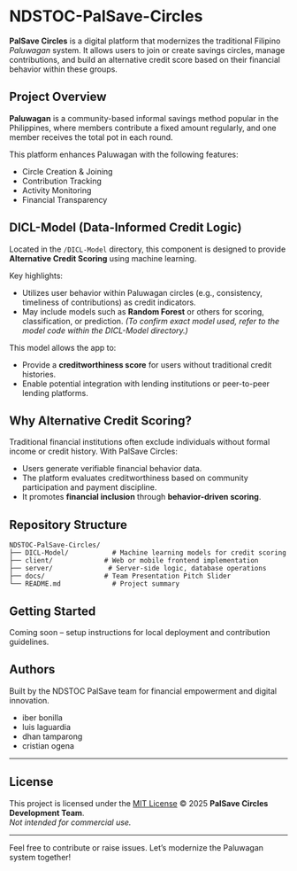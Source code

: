 # NDSTOC-PalSave-Circles

**PalSave Circles** is a digital platform that modernizes the traditional Filipino *Paluwagan* system. It allows users to join or create savings circles, manage contributions, and build an alternative credit score based on their financial behavior within these groups.

##  Project Overview

**Paluwagan** is a community-based informal savings method popular in the Philippines, where members contribute a fixed amount regularly, and one member receives the total pot in each round. 

This platform enhances Paluwagan with the following features:
-  Circle Creation & Joining
-  Contribution Tracking
-  Activity Monitoring
-  Financial Transparency

##  DICL-Model (Data-Informed Credit Logic)

Located in the `/DICL-Model` directory, this component is designed to provide **Alternative Credit Scoring** using machine learning.

Key highlights:
-  Utilizes user behavior within Paluwagan circles (e.g., consistency, timeliness of contributions) as credit indicators.
-  May include models such as **Random Forest** or others for scoring, classification, or prediction. *(To confirm exact model used, refer to the model code within the DICL-Model directory.)*

This model allows the app to:
- Provide a **creditworthiness score** for users without traditional credit histories.
- Enable potential integration with lending institutions or peer-to-peer lending platforms.

##  Why Alternative Credit Scoring?

Traditional financial institutions often exclude individuals without formal income or credit history. With PalSave Circles:
- Users generate verifiable financial behavior data.
- The platform evaluates creditworthiness based on community participation and payment discipline.
- It promotes **financial inclusion** through **behavior-driven scoring**.

##  Repository Structure

```plaintext
NDSTOC-PalSave-Circles/
├── DICL-Model/           # Machine learning models for credit scoring
├── client/             # Web or mobile frontend implementation
├── server/              # Server-side logic, database operations
├── docs/               # Team Presentation Pitch Slider
└── README.md             # Project summary
```

##  Getting Started
Coming soon – setup instructions for local deployment and contribution guidelines.

##  Authors

Built by the NDSTOC PalSave team for financial empowerment and digital innovation.
- iber bonilla
- luis laguardia
- dhan tamparong
- cristian ogena

---

## License

This project is licensed under the [MIT License](LICENSE) © 2025 **PalSave Circles Development Team**.  
_Not intended for commercial use._

---

Feel free to contribute or raise issues. Let’s modernize the Paluwagan system together!
